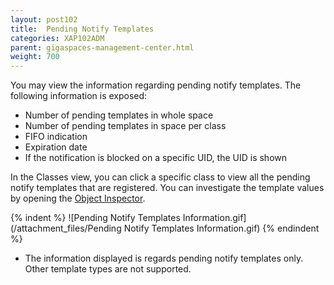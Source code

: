 ```yaml
---
layout: post102
title:  Pending Notify Templates
categories: XAP102ADM
parent: gigaspaces-management-center.html
weight: 700
---
```





You may view the information regarding pending notify templates. The following information is exposed:

- Number of pending templates in whole space
- Number of pending templates in space per class
- FIFO indication
- Expiration date
- If the notification is blocked on a specific UID, the UID is shown

In the Classes view, you can click a specific class to view all the pending notify templates that are registered. You can investigate the template values by opening the [Object Inspector](./gigaspaces-browser-object-inspector.html).

{% indent %}
![Pending Notify Templates Information.gif](/attachment_files/Pending Notify Templates Information.gif)
{% endindent %}

- The information displayed is regards pending notify templates only. Other template types are not supported.
